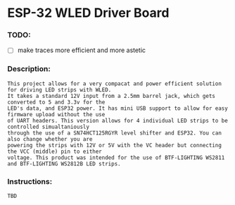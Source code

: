 # ESP-32 WLED Driver Board
### TODO: 

- [ ] make traces more efficient and more astetic


### Description:

    This project allows for a very compacat and power efficient solution for driving LED strips with WLED.
    It takes a standard 12V input from a 2.5mm barrel jack, which gets converted to 5 and 3.3v for the 
    LED's data, and ESP32 power. It has mini USB support to allow for easy firmware upload without the use 
    of UART headers. This version allows for 4 individual LED strips to be controlled simualtaniously 
    through the use of a SN74HCT125RGYR level shifter and ESP32. You can also change whether you are 
    powering the strips with 12V or 5V with the VC header but connecting the VCC (middle) pin to either 
    voltage. This product was intended for the use of BTF-LIGHTING WS2811 and BTF-LIGHTING WS2812B LED strips.
### Instructions:
    TBD
    
